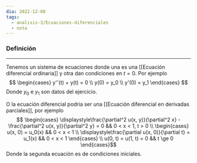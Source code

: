 ```yaml
---
dia: 2022-12-08
tags:
  - analisis-3/Ecuaciones-diferenciales
  - nota
---
```

### Definición
---
Tenemos un sistema de ecuaciones donde una es una [[Ecuación diferencial ordinaria]] y otra dan condiciones en $t = 0$. Por ejemplo $$ \begin{cases} 
	y''(t) + y(t) = 0 \\
	y(0) = y_0 \\
	y'(0) = y_1
\end{cases} $$
Donde $y_0$ e $y_1$ son datos del ejercicio.

O la ecuación diferencial podria ser una [[Ecuación diferencial en derivadas parciales]], por ejemplo $$ \begin{cases} 
	 \displaystyle\frac{\partial^2 u(x, y)}{\partial^2 x} - \frac{\partial^2 u(x, y)}{\partial^2 y} = 0 && 0 < x < 1, t > 0 \\
	 \begin{cases} 
		 u(x, 0) = u_0(x) && 0 < x < 1 \\
		 \displaystyle\frac{\partial u(x, 0)}{\partial t} = u_1(x) && 0 < x < 1
	 \end{cases} \\
	 u(0, t) = u(1, t) = 0 && t \ge 0
\end{cases}$$
Donde la segunda ecuación es de condiciones iniciales.